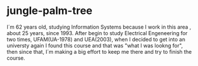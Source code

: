 # jungle-palm-tree
I´m 62 years old, studying Information Systems because I work in this area , about 25 years, since 1993. After begin to study Electrical Engeneering for two times, UFAM(UA-1978) and UEA(2003), when I decided to get into an universty again I found this course and that was "what I was lookng for", then since that, I´m making a big effort to keep me there and try to finish the course.
